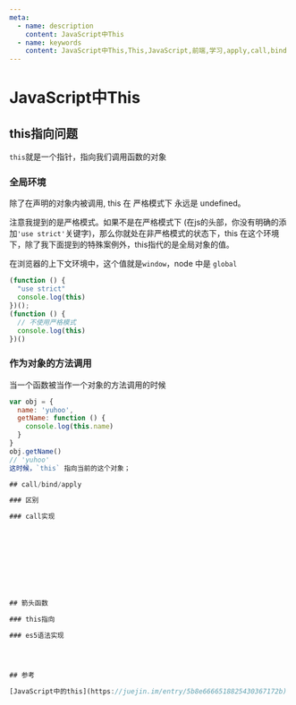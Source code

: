 ```yaml
---
meta:
  - name: description
    content: JavaScript中This
  - name: keywords
    content: JavaScript中This,This,JavaScript,前端,学习,apply,call,bind
---
```

# JavaScript中This

## this指向问题

`this`就是一个指针，指向我们调用函数的对象

### 全局环境

除了在声明的对象内被调用, this 在 严格模式下 永远是 undefined。

注意我提到的是严格模式。如果不是在严格模式下 (在js的头部，你没有明确的添加`'use strict'`关键字)，那么你就处在非严格模式的状态下，this 在这个环境下，除了我下面提到的特殊案例外，this指代的是全局对象的值。

在浏览器的上下文环境中，这个值就是`window`，node 中是 `global`

```js
(function () {
  "use strict"
  console.log(this)
})();
(function () {
  // 不使用严格模式
  console.log(this)
})()
```

### 作为对象的方法调用

当一个函数被当作一个对象的方法调用的时候

```js
var obj = {
  name: 'yuhoo',
  getName: function () {
    console.log(this.name)
  }
}
obj.getName()
// 'yuhoo'
这时候，`this` 指向当前的这个对象；

## call/bind/apply

### 区别

### call实现










## 箭头函数

### this指向

### es5语法实现




## 参考

[JavaScript中的this](https://juejin.im/entry/5b8e6666518825430367172b)
